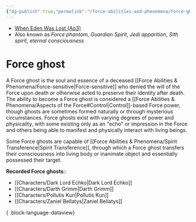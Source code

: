 ```yaml
---
{"dg-publish":true,"permalink":"/force-abilities-and-phenomena/force-ghost/","tags":["control","forcepower"]}
---
```


- [When Eden Was Lost (Ao3)](https://archiveofourown.org/works/19334440/chapters/45992584)
- Also known as *Force phantom*, *Guardian Spirit*, *Jedi apparition*, *Sith spirit*, *eternal consciousness*
# Force ghost
A Force ghost is the soul and essence of a deceased [[Force Abilities & Phenomena/Force-sensitive\|Force-sensitive]] who denied the will of the Force upon death or otherwise acted to preserve their identity after death. The ability to become a Force ghost is considered a [[Force Abilities & Phenomena/Aspects of the Force#Control\|Control]]-based Force power, though ghosts are sometimes formed naturally or through mysterious circumstances. Force ghosts exist with varying degrees of power and physicality, with some existing only as an "echo" or impression in the Force and others being able to manifest and physically interact with living beings. 

Some Force ghosts are capable of [[Force Abilities & Phenomena/Spirit Transference\|Spirit Transference]], through which a Force ghost transfers their consciousness into living body or inanimate object and essentially possessed their target. 

**Recorded Force ghosts**::
- [[Characters/Dark Lord Echko\|Dark Lord Echko]]
- [[Characters/Darth Grimm\|Darth Grimm]]
- [[Characters/Pollutis Kun\|Pollutis Kun]]
- [[Characters/Zaniel Bellatys\|Zaniel Bellatys]]

{ .block-language-dataview}